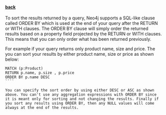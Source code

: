 #### [back](search_data_main.md)


To sort the results returned by a query, Neo4j supports a SQL-like clause called ORDER BY which is used at the end of your query after the RETURN or WITH clauses. The ORDER BY clause will simply order the returned results based on a property field projected by the RETURN or WITH clauses. This means that you can only order what has been returned previously.

For example if your query returns only product name, size and price. The you can sort your results by either product name, size or price as shown below:


````
MATCH (p:Product)
RETURN p.name, p.size , p.price
ORDER BY p.name DESC
```` 

You can specify the sort order by using either DESC or ASC as shown above. You can't use any aggregation expressions with ORDER BY since it is meant only for sorting and not changing the results. Finally if you sort any results using ORDER BY, then any NULL values will come always at the end of the results.